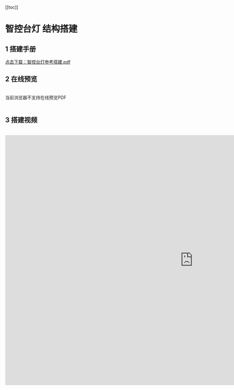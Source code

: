 [[toc]]

# 智控台灯 结构搭建
## 1 搭建手册

<a href="/tutorial/cfdsx/pdf/智控台灯参考搭建.pdf">点击下载：智控台灯参考搭建.pdf</a>

## 2 在线预览
<br>
<object data="/tutorial/cfdsx/pdf/智控台灯参考搭建.pdf" type="application/pdf" width=1200 height=800 name="智控台灯参考搭建">
当前浏览器不支持在线预览PDF
</object>
<br>
<br>

## 3 搭建视频
<br>
<!-- <video src="https://www.bilibili.com/video/BV1WVyHYSE1k/?vd_source=d34a80bae9d64a0c5a0716bd47877802" controls width="1000" /> -->
<iframe src="https://www.bilibili.com/video/BV1WVyHYSE1k/?spm_id_from=333.999.0.0&vd_source=d34a80bae9d64a0c5a0716bd47877802" width="1200" height="800" frameborder="no" sandbox="allow-scripts allow-same-origin allow-popups"/>